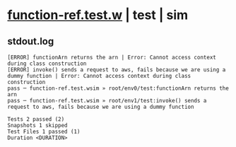 # [function-ref.test.w](../../../../../../examples/tests/sdk_tests/function/function-ref.test.w) | test | sim

## stdout.log
```log
[ERROR] functionArn returns the arn | Error: Cannot access context during class construction
[ERROR] invoke() sends a request to aws, fails because we are using a dummy function | Error: Cannot access context during class construction
pass ─ function-ref.test.wsim » root/env0/test:functionArn returns the arn                                                 
pass ─ function-ref.test.wsim » root/env1/test:invoke() sends a request to aws, fails because we are using a dummy function

Tests 2 passed (2)
Snapshots 1 skipped
Test Files 1 passed (1)
Duration <DURATION>
```


